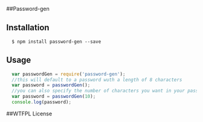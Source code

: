 ##Password-gen

## Installation

```
  $ npm install password-gen --save
```

## Usage

```javascript
  var passwordGen = require('password-gen');
  //this will default to a password wuth a length of 8 characters
  var password = passwordGen();
  //you can also specify the number of characters you want in your password
  var password = passwordGen(10);
  console.log(password);
```
##WTFPL License
